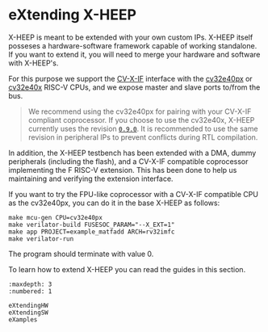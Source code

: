 # eXtending X-HEEP

X-HEEP is meant to be extended with your own custom IPs. X-HEEP itself posseses a hardware-software framework capable of working standalone. If you want to extend it, you will need to merge your hardware and software with X-HEEP's.

For this purpose we support the [CV-X-IF](https://docs.openhwgroup.org/projects/openhw-group-core-v-xif/en/latest/intro.html) interface with the [cv32e40px](https://github.com/esl-epfl/cv32e40px) or [cv32e40x](https://github.com/openhwgroup/cv32e40x) RISC-V CPUs, and we expose master and slave ports to/from the bus.

> We recommend using the cv32e40px for pairing with your CV-X-IF compliant coprocessor. If you choose to use the cv32e40x, X-HEEP currently uses the revision [`0.9.0`](https://github.com/openhwgroup/cv32e40x/commit/f17028f2369373d9443e4636f2826218e8d54e0f). It is recommended to use the same revision in peripheral IPs to prevent conflicts during RTL compilation.

In addition, the X-HEEP testbench has been extended with a DMA, dummy peripherals (including the flash), and a CV-X-IF compatible coprocessor implementing the F RISC-V extension. This has been done to help us maintaining and verifying the extension interface.

If you want to try the FPU-like coprocessor with a CV-X-IF compatible CPU as the cv32e40px, you can do it in the base X-HEEP as follows:

```
make mcu-gen CPU=cv32e40px
make verilator-build FUSESOC_PARAM="--X_EXT=1"
make app PROJECT=example_matfadd ARCH=rv32imfc
make verilator-run
```

The program should terminate with value 0.

To learn how to extend X-HEEP you can read the guides in this section.

```{toctree}
:maxdepth: 3
:numbered: 1

eXtendingHW
eXtendingSW
eXamples
